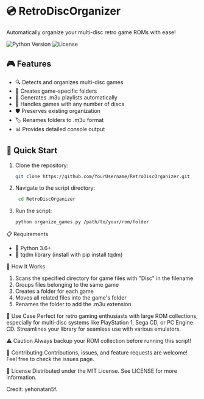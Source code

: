 # 💿 RetroDiscOrganizer

Automatically organize your multi-disc retro game ROMs with ease!

![Python Version](https://img.shields.io/badge/python-3.6+-blue.svg)
![License](https://img.shields.io/badge/license-MIT-green.svg)

## 🎮 Features

- 🔍 Detects and organizes multi-disc games
- 📁 Creates game-specific folders
- 📝 Generates .m3u playlists automatically
- 🔢 Handles games with any number of discs
- 🛡️ Preserves existing organization
- 🏷️ Renames folders to .m3u format
- 📊 Provides detailed console output

## 🚀 Quick Start

1. Clone the repository:
   ```bash
   git clone https://github.com/YourUsername/RetroDiscOrganizer.git

2. Navigate to the script directory:
   ```bash
    cd RetroDiscOrganizer
3. Run the script:
   ```bash
   python organize_games.py /path/to/your/rom/folder


📋 Requirements
* 📝 Python 3.6+
* 📝 tqdm library (install with pip install tqdm)
  

📘 How It Works
1. Scans the specified directory for game files with "Disc" in the filename
2. Groups files belonging to the same game
3. Creates a folder for each game
4. Moves all related files into the game's folder
5. Renames the folder to add the .m3u extension


🎯 Use Case
Perfect for retro gaming enthusiasts with large ROM collections, especially for multi-disc systems like PlayStation 1, Sega CD, or PC Engine CD. Streamlines your library for seamless use with various emulators.

⚠️ Caution
Always backup your ROM collection before running this script!

🤝 Contributing
Contributions, issues, and feature requests are welcome! Feel free to check the issues page.

📜 License
Distributed under the MIT License. See LICENSE for more information.


Credit: yehonatan5f.

